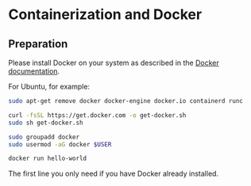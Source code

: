 Containerization and Docker
===========================

## Preparation

Please install Docker on your system as described in the [Docker documentation](https://docs.docker.com/engine/install/ubuntu/).

For Ubuntu, for example:

```bash
sudo apt-get remove docker docker-engine docker.io containerd runc

curl -fsSL https://get.docker.com -o get-docker.sh
sudo sh get-docker.sh

sudo groupadd docker
sudo usermod -aG docker $USER

docker run hello-world
```

The first line you only need if you have Docker already installed.
